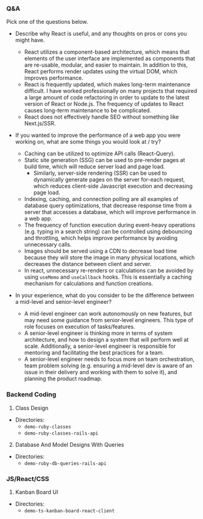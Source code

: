 ### Q&A

Pick one of the questions below.

- Describe why React is useful, and any thoughts on pros or cons you might have.
    - React utilizes a component-based architecture, which means that elements of the user interface are implemented as components that are re-usable, modular, and easier to maintain. In addition to this, React performs render updates using the virtual DOM, which improves performance.
    - React is frequently updated, which makes long-term maintenance difficult. I have worked professionally on many projects that required a large amount of code refactoring in order to update to the latest version of React or Node.js. The frequency of updates to React causes long-term maintenance to be complicated.
    - React does not effectively handle SEO without something like Next.js/SSR.

- If you wanted to improve the performance of a web app you were working on, what are
some things you would look at / try?
    - Caching can be utilized to optimize API calls (React-Query).
    - Static site generation (SSG) can be used to pre-render pages at build time, which will reduce server load and page load.
        - Similarly, server-side rendering (SSR) can be used to dynamically generate pages on the server for-each request, which reduces client-side Javascript execution and decreasing page load.
    - Indexing, caching, and connection polling are all examples of database query optimizations, that decrease response time from a server that accesses a database, which will improve performance in a web app.
    - The frequency of function execution during event-heavy operations (e.g. typing in a search string) can be controlled using debouncing and throttling, which helps improve performance by avoiding unnecessary calls.
    - Images should be served using a CDN to decrease load time because they will store the image in many physical locations, which decreases the distance between client and server.
    - In react, unnecessary re-renders or calculations can be avoided by using `useMemo` and `useCallback` hooks. This is essentially a caching mechanism for calculations and function creations.

- In your experience, what do you consider to be the difference between a mid-level and
senior-level engineer?
    - A mid-level engineer can work autonomously on new features, but may need some guidance from senior-level engineers. This type of role focuses on execution of tasks/features.
    - A senior-level engineer is thinking more in terms of system architecture, and how to design a system that will perform well at scale. Additionally, a senior-level engineer is responsible for mentoring and facilitating the best practices for a team.
    - A senior-level engineer needs to focus more on team orchestration, team problem solving (e.g. ensuring a mid-level dev is aware of an issue in their delivery and working with them to solve it), and planning the product roadmap.

### Backend Coding
1. Class Design
- Directories:
    - `demo-ruby-classes`
    - `demo-ruby-classes-rails-api`

2. Database And Model Designs With Queries
- Directories:
    - `demo-ruby-db-queries-rails-api`

### JS/React/CSS
1. Kanban Board UI
- Directories:
    - `demo-ts-kanban-board-react-client`
